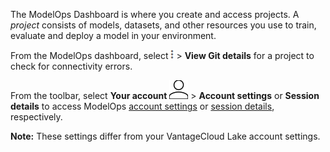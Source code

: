 The ModelOps Dashboard is where you create and access projects. A *project* consists of models, datasets, and other resources you use to train, evaluate and deploy a model in your environment.

From the ModelOps dashboard, select ![Kebab menu.](Images/kbt1547502809538.png) > **View Git details** for a project to check for connectivity errors.

From the toolbar, select **Your account** ![Person icon](Images/mci1652327190262.svg) > **Account settings** or **Session details** to access ModelOps [account settings](jue1725407850414.md) or [session details](xfm1725407885906.md), respectively.

**Note:** These settings differ from your VantageCloud Lake account settings.

